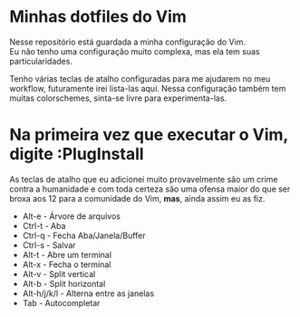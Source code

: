 # Minhas dotfiles do Vim
Nesse repositório está guardada a minha configuração do Vim.  
Eu não tenho uma configuração muito complexa, mas ela tem suas
particularidades.

Tenho várias teclas de atalho configuradas para me ajudarem no meu workflow,
futuramente irei lista-las aqui. Nessa configuração também tem muitas
colorschemes, sinta-se livre para experimenta-las.

# Na primeira vez que executar o Vim, digite :PlugInstall

As teclas de atalho que eu adicionei muito provavelmente são um crime contra a
humanidade e com toda certeza são uma ofensa maior do que ser broxa aos 12 para
a comunidade do Vim, __mas__, ainda assim eu as fiz.

- Alt-e - Árvore de arquivos
- Ctrl-t - Aba
- Ctrl-q - Fecha Aba/Janela/Buffer
- Ctrl-s - Salvar
- Alt-t - Abre um terminal
- Alt-x - Fecha o terminal
- Alt-v - Split vertical
- Alt-b - Split horizontal
- Alt-h/j/k/l - Alterna entre as janelas
- Tab - Autocompletar

